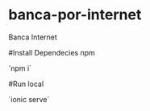 # banca-por-internet
Banca Internet

#Install Dependecies npm

´npm i´

#Run local 

´ionic serve´


